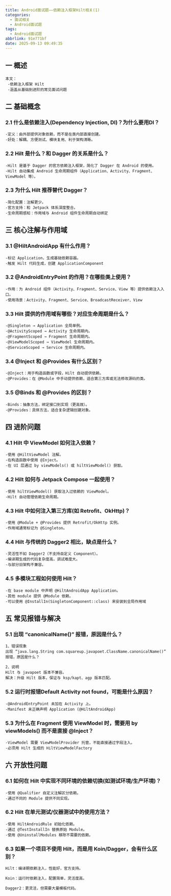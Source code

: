```yaml
---
title: Android面试题——依赖注入框架Hilt相关(1)
categories:
  - 面试相关
  - Android面试题
tags:
  - Android面试题
abbrlink: 91e771bf
date: 2025-09-13 09:49:35
---
```

## 一 概述

```
本文：
 -依赖注入框架 Hilt 
 -涵盖从基础到进阶的常见面试问题
```

<!--more-->

## 二 基础概念

### 2.1 什么是依赖注入(Dependency Injection, DI)？为什么要用DI？

```
-定义：由外部提供对象依赖，而不是在类内部直接创建。
-好处：解耦、方便测试、模块复用、利于架构清晰。
```

### 2.2 Hilt 是什么？和 Dagger 的关系是什么？

```
-Hilt 是基于 Dagger 的官方依赖注入框架，简化了 Dagger 在 Android 的使用。
-Hilt 自动集成 Android 生命周期组件（Application、Activity、Fragment、ViewModel 等）。
```

### 2.3 为什么 Hilt 推荐替代 Dagger？

```
-简化配置：注解更少。
-官方支持：和 Jetpack 体系深度整合。
-生命周期感知：作用域与 Android 组件生命周期自动绑定
```

## 三 核心注解与作用域

### 3.1 @HiltAndroidApp 有什么作用？

```
-标记 Application，生成基础依赖容器。
-触发 Hilt 代码生成，创建 ApplicationComponent
```

### 3.2 @AndroidEntryPoint 的作用？在哪些类上使用？

```
-作用：为 Android 组件（Activity、Fragment、Service、View 等）提供依赖注入入口。
-使用场景：Activity、Fragment、Service、BroadcastReceiver、View
```

### 3.3 Hilt 提供的作用域有哪些？对应生命周期是什么？

```
-@Singleton → Application 全局单例。
-@ActivityScoped → Activity 生命周期内。
-@FragmentScoped → Fragment 生命周期内。
-@ViewModelScoped → ViewModel 生命周期内。
-@ServiceScoped → Service 生命周期内。
```

### 3.4 @Inject 和 @Provides 有什么区别？

```
-@Inject：用于构造函数或字段，Hilt 自动提供依赖。
-@Provides：在 @Module 中手动提供依赖，适合第三方库或无法修改源码的类。
```

### 3.5 @Binds 和 @Provides 的区别？

```
-Binds：抽象方法，绑定接口到实现（更高效）。
-@Provides：具体方法，适合复杂逻辑创建对象。
```

## 四 进阶问题

### 4.1 Hilt 中 ViewModel 如何注入依赖？

```
-使用 @HiltViewModel 注解。
-在构造函数中使用 @Inject。
-在 UI 层通过 by viewModels() 或 hiltViewModel() 获取。
```

### 4.2 Hilt 如何与 Jetpack Compose 一起使用？

```
-使用 hiltViewModel() 获取注入过依赖的 ViewModel。
-Hilt 自动管理依赖生命周期。
```

### 4.3 Hilt 中如何注入第三方库(如 Retrofit、OkHttp)？

```
-使用 @Module + @Provides 提供 Retrofit/OkHttp 实例。
-作用域通常标记为 @Singleton。
```

### 4.4 Hilt 与传统的 Dagger2 相比，缺点是什么？

```
-灵活性不如 Dagger2（不支持自定义 Component）。
-编译期生成的代码复杂度高，调试难度大。
-与部分旧架构不兼容。
```

### 4.5 多模块工程如何使用 Hilt？

```
-在 base module 中声明 @HiltAndroidApp Application。
-其他 module 提供 @Module 依赖。
-可以使用 @InstallIn(SingletonComponent::class) 来安装到全局作用域
```

## 五 常见报错与解决

### 5.1 出现 “canonicalName()” 报错，原因是什么？

```
1、错误现象
出现 “java.lang.String com.squareup.javapoet.ClassName.canonicalName()” 报错，原因是什么？

2、说明
Hilt 与 javapoet 版本不兼容。
解决：升级 Hilt 版本，保证与 ksp/kapt、agp 版本匹配。
```

### 5.2 运行时报错Default Activity not found，可能是什么原因？

```
-@AndroidEntryPoint 未加在 Activity 上。
-Manifest 未正确声明 Application (@HiltAndroidApp)
```

### 5.3 为什么在 Fragment 使用 ViewModel 时，需要用 by viewModels() 而不是直接 @Inject？

```
-ViewModel 需要 ViewModelProvider 托管，不能直接通过字段注入。
-必须用 Hilt 生成的 HiltViewModelFactory
```

## 六 开放性问题

### 6.1 如何在 Hilt 中实现不同环境的依赖切换(如测试环境/生产环境)？

```
-使用 @Qualifier 自定义注解区分依赖。
-通过不同的 Module 提供不同实现。
```

### 6.2 Hilt 在单元测试/仪器测试中的使用方法？

```
-使用 HiltAndroidRule 初始化依赖。
-通过 @TestInstallIn 替换原始 Module。
-使用 @UninstallModules 移除不需要的依赖。
```

### 6.3 如果一个项目不使用 Hilt，而是用 Koin/Dagger，会有什么区别？

```
Hilt：编译期依赖注入，性能好，官方支持。

Koin：运行时依赖注入，配置简单，灵活度高。

Dagger2：更灵活，但需要大量模板代码。
```

